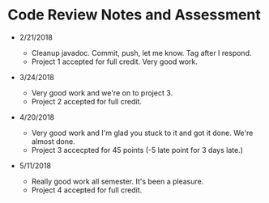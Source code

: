 # Code Review Notes and Assessment

- 2/21/2018
    - Cleanup javadoc. Commit, push, let me know. Tag after I respond.
    - Project 1 accepted for full credit. Very good work.

- 3/24/2018
    - Very good work and we're on to project 3.
    - Project 2 accepted for full credit.

- 4/20/2018
    - Very good work and I'm glad you stuck to it and got it done. We're almost done.
    - Project 3 accecpted for 45 points (-5 late point for 3 days late.)

- 5/11/2018
    - Really good work all semester. It's been a pleasure.
    - Project 4 accepted for full credit.